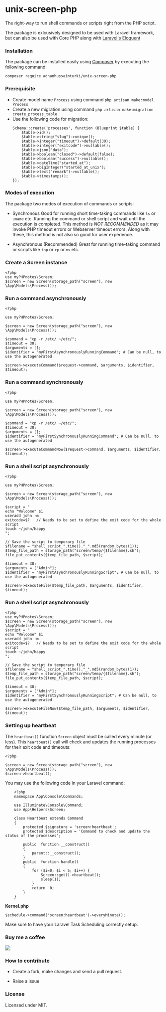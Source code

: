 
# unix-screen-php

The right-way to run shell commands or scripts right from the PHP script.

  

The package is exlcusively designed to be used with Laravel framework, but can also be used with Core PHP along with [Laravel's Eloquent](https://github.com/illuminate/database  "Laravel's Eloquent")

  
  
  

### Installation

  

The package can be installed easily using [Composer](https://getcomposer.org/  "Composer") by executing the following command:

  

```
composer require adnanhussainturki/unix-screen-php
```

  

### Prerequisite

 - Create model name `Process` using command
`php artisan make:model Process`
 - Create a new migration using command
`php artisan make:migration create_process_table`
 - Use the following code for migration:
	```
	Schema::create('processes', function (Blueprint $table) {
		$table->id();
		$table->string("slug")->unique();
		$table->integer("timeout")->default(30);
		$table->integer("exitcode")->nullable();
		$table->json("data");
		$table->boolean("closed")->default(false);
		$table->boolean("success")->nullable();
		$table->dateTime("started_at");
		$table->bigInteger("started_at_unix");
		$table->text("remark")->nullable();
		$table->timestamps();
	});
	```
  

	
### Modes of execution
The package two modes of execution of commands or scripts:
 - Synchronous
	 Good for running short time-taking commands like `ls` or `uname` etc.
	Running the command or shell script and wait until the execution is completed. This method is *NOT RECOMMENDED* as it may invoke PHP timeout errors or Webserver timeout errors. Along with these, this method is not also so good for user experience. 
	
 - Asynchronous (Recommended)
	Great for running time-taking command or scripts like `top` or `cp` or `mv` etc.

  ### Create a Screen instance
	
	<?php
	use myPHPnotes\Screen;
	$screen = new Screen(storage_path("screen"), new \App\Models\Process());

### Run a command asynchronously
	<?php
	
	use myPHPnotes\Screen;
	
	$screen = new Screen(storage_path("screen"), new \App\Models\Process());
	
	$command = "cp -r /etc/ ~/etc/";
	$timeout = 30;
	$arguments = [];
	$identifier = "myFirstAsynchronouslyRunningCommand"; # Can be null, to use the autogenerated
	
	$screen->executeCommand($request->command, $arguments, $identifier, $timeout);
	
### Run a command synchronously
	<?php
	
	use myPHPnotes\Screen;
	
	$screen = new Screen(storage_path("screen"), new \App\Models\Process());
	
	$command = "cp -r /etc/ ~/etc/";
	$timeout = 30;
	$arguments = [];
	$identifier = "myFirstSynchronouslyRunningCommand"; # Can be null, to use the autogenerated
	
	$screen->executeCommandNow($request->command, $arguments, $identifier, $timeout);

### Run a shell script asynchronously
	<?php
	
	use myPHPnotes\Screen;
	
	$screen = new Screen(storage_path("screen"), new \App\Models\Process());
	
	$script = "
	echo "Welcome" $1
	useradd john -m
	exitcode=$?   // Needs to be set to define the exit code for the whole script
	touch ~/john/happy
	";
	
	// Save the script to temporary file
	$filename = "shell_script_".time()."_".md5(random_bytes(1));
	$temp_file_path = storage_path("screen/temp/{$filename}.sh");
	file_put_contents($temp_file_path, $script);
	
	$timeout = 30;
	$arguments = ["Admin"];
	$identifier = "myFirstAsynchronouslyRunningScript"; # Can be null, to use the autogenerated
	
	$screen->executeFile($temp_file_path, $arguments, $identifier, $timeout);
	
	
	
### Run a shell script asynchronously
	<?php
	use myPHPnotes\Screen;
	$screen = new Screen(storage_path("screen"), new \App\Models\Process());
	$script = "
	echo "Welcome" $1
	useradd john -m
	exitcode=$?   // Needs to be set to define the exit code for the whole script
	touch ~/john/happy
	";
	
	// Save the script to temporary file
	$filename = "shell_script_".time()."_".md5(random_bytes(1));
	$temp_file_path = storage_path("screen/temp/{$filename}.sh");
	file_put_contents($temp_file_path, $script);
	
	$timeout = 30;
	$arguments = ["Admin"];
	$identifier = "myFirstSynchronouslyRunningScript"; # Can be null, to use the autogenerated
	
	$screen->executeFileNow($temp_file_path, $arguments, $identifier, $timeout);

### Setting up heartbeat 

The `heartbeat()` function `Screen` object must be called every minute (or less). This `heartbeat()` call will check and updates the running processes for their exit code and timeouts:

	<?php
	
	$screen = new Screen(storage_path("screen"), new \App\Models\Process());
	$screen->heartbeat();

You may use the following code in your Laravel command:

		<?php
		namespace App\Console\Commands;
		
		use Illuminate\Console\Command;
		use App\Helpers\Screen;
		
		class Heartbeat extends Command
		{
			protected $signature = 'screen:heartbeat';
			protected $description = 'Command to check and update the status of the processes';

			public  function __construct()
			{
				parent::__construct();
			}
			public  function handle()
			{
				for ($i=0; $i < 5; $i++) {
					Screen::get()->heartbeat();
					sleep(1);
				}
				return  0;
			}
		}

**Kernel.php**
	
	$schedule->command('screen:heartbeat')->everyMinute();	
	
Make sure to have your Laravel Task Scheduling correctly setup.

###  Buy me a coffee

[![](https://img.buymeacoffee.com/api/?url=aHR0cHM6Ly9pbWcuYnV5bWVhY29mZmVlLmNvbS9hcGkvP25hbWU9YWRuYW50dXJraSZzaXplPTMwMCZiZy1pbWFnZT1ibWMmYmFja2dyb3VuZD1mZjgxM2Y=&creator=adnanturki&is_creating=building%20cool%20things%20every%20single%20f**king%20day.&design_code=1&design_color=%23ff813f&slug=adnanturki)](https://www.buymeacoffee.com/adnanturki)

###  How to contribute

- Create a fork, make changes and send a pull request.

- Raise a issue

###  License

Licensed under MIT.
